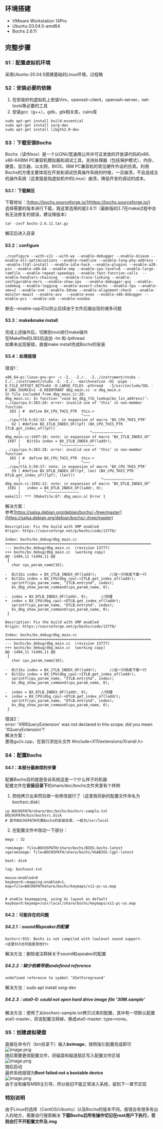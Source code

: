 ## 环境搭建
- VMware Workstation 14Pro
- Ubuntu-20.04.5-amd64
- Bochs 2.6.11
## 完整步骤
### S1：配置虚拟机环境
采用Ubuntu-20.04.5搭建基础的Linux环境，过程略
### S2：安装必要的依赖

1. 在安装好的虚拟机上安装Vim，openssh-client，openssh-server，net-tools等必要的工具
2. 安装gcc（g++），gdb，gtk相关库，cairo库
```
sudo apt-get install build-essential
sudo apt-get install xorg-dev
sudo apt-get install libgtk2.0-dev
```
### S3：下载安装Bochs
Bochs（读作box）是一个以GNU宽通用公共许可证发放的开放源代码的x86、x86-64IBM PC兼容机模拟器和调试工具，支持处理器（包括保护模式），内存，硬盘，显示器，以太网，BIOS，IBM PC兼容机的常见硬件外设的仿真。利用Bochs的方便主要体现在开发和调试仿真操作系统的时候，一旦崩溃，不会造成主机操作系统（这里面是指虚拟机中的Linux）崩溃，降低开发的调试的成本。

#### S3.1：下载解压
下载地址：[https://bochs.sourceforge.io/](https://bochs.sourceforge.io/)<br />选择需要的版本进行下载，我这里选用的是2.6.11（最新版的2.7在make过程中会有无法修复的错误，建议降版本）
```
tar -zxvf bochs-2.6.11.tar.gz
```
解压后进入目录
#### S3.2：configure
```
./configure --with-x11 --with-wx --enable-debugger --enable-disasm --enable-all-optimizations --enable-readline --enable-long-phy-address --enable-ltdl-install --enable-idle-hack --enable-plugins --enable-a20-pin --enable-x86-64 --enable-smp --enable-cpu-level=6 --enable-large-ramfile --enable-repeat-speedups --enable-fast-function-calls  --enable-handlers-chaining  --enable-trace-linking --enable-configurable-msrs --enable-show-ips  --enable-debugger-gui --enable-iodebug --enable-logging --enable-assert-checks --enable-fpu --enable-vmx=2 --enable-svm --enable-3dnow --enable-alignment-check  --enable-monitor-mwait --enable-avx  --enable-evex --enable-x86-debugger --enable-pci --enable-usb --enable-voodoo

```
删去--enable-cpp可以防止后续由于文件后缀出现的诸多问题

#### S3.3：make&make install
完成上述操作后，切换到root进行make操作<br />在Makefile的LIBS后追加 -lm 和-lpthread<br />如果未出现报错，直接make install完成Bochs的安装

#### S3.4：处理报错
错误1：
```
x86_64-pc-linux-gnu-g++ -c -I.. -I./.. -I../instrument/stubs -I./../instrument/stubs -I. -I./. -march=native -O2 -pipe -D_FILE_OFFSET_BITS=64 -D_LARGE_FILES -pthread   -I/usr/include/SDL -D_GNU_SOURCE=1 -D_REENTRANT dbg_main.cc -o dbg_main.o
In file included from dbg_main.cc:28:
dbg_main.cc: In function ‘void bx_dbg_tlb_lookup(bx_lin_address)’:
../cpu/cpu.h:383:28: error: invalid use of ‘this’ in non-member function
  383 | #  define BX_CPU_THIS_PTR  this->
      |                            ^~~~
../cpu/tlb.h:62:32: note: in expansion of macro ‘BX_CPU_THIS_PTR’
   62 | #define BX_ITLB_INDEX_OF(lpf) (BX_CPU_THIS_PTR ITLB.get_index_of(lpf))
      |                                ^~~~~~~~~~~~~~~
dbg_main.cc:1497:18: note: in expansion of macro ‘BX_ITLB_INDEX_OF’
 1497 |   Bit32u index = BX_ITLB_INDEX_OF(laddr);
      |                  ^~~~~~~~~~~~~~~~
../cpu/cpu.h:383:28: error: invalid use of ‘this’ in non-member function
  383 | #  define BX_CPU_THIS_PTR  this->
      |                            ^~~~
../cpu/tlb.h:59:37: note: in expansion of macro ‘BX_CPU_THIS_PTR’
   59 | #define BX_DTLB_INDEX_OF(lpf, len) (BX_CPU_THIS_PTR DTLB.get_index_of((lpf), (len)))
      |                                     ^~~~~~~~~~~~~~~
dbg_main.cc:1501:11: note: in expansion of macro ‘BX_DTLB_INDEX_OF’
 1501 |   index = BX_DTLB_INDEX_OF(laddr, 0);
      |           ^~~~~~~~~~~~~~~~
make[1]: *** [Makefile:67: dbg_main.o] Error 1

```
解决方案：<br />参考[https://salsa.debian.org/debian/bochs/-/tree/master](https://salsa.debian.org/debian/bochs/-/tree/master)
```
Description: Fix the build with SMP enabled
Origin: https://sourceforge.net/p/bochs/code/13778/

Index: bochs/bx_debug/dbg_main.cc
===================================================================
--- bochs/bx_debug/dbg_main.cc	(revision 13777)
+++ bochs/bx_debug/dbg_main.cc	(working copy)
@@ -1494,11 +1494,11 @@
 {
   char cpu_param_name[16];
 
-  Bit32u index = BX_ITLB_INDEX_OF(laddr);		//这一行改成下面一行
+  Bit32u index = BX_CPU(dbg_cpu)->ITLB.get_index_of(laddr);
   sprintf(cpu_param_name, "ITLB.entry%d", index);
   bx_dbg_show_param_command(cpu_param_name, 0);
 
-  index = BX_DTLB_INDEX_OF(laddr, 0);		//同理
+  index = BX_CPU(dbg_cpu)->DTLB.get_index_of(laddr);
   sprintf(cpu_param_name, "DTLB.entry%d", index);
   bx_dbg_show_param_command(cpu_param_name, 0);
 }

Description: Fix the build with SMP enabled
Origin: https://sourceforge.net/p/bochs/code/13778/

Index: bochs/bx_debug/dbg_main.cc
===================================================================
--- bochs/bx_debug/dbg_main.cc	(revision 13777)
+++ bochs/bx_debug/dbg_main.cc	(working copy)
@@ -1494,11 +1494,11 @@
 {
   char cpu_param_name[16];
 
-  Bit32u index = BX_ITLB_INDEX_OF(laddr);		//这一行改成下面一行
+  Bit32u index = BX_CPU(dbg_cpu)->ITLB.get_index_of(laddr);
   sprintf(cpu_param_name, "ITLB.entry%d", index);
   bx_dbg_show_param_command(cpu_param_name, 0);
 
-  index = BX_DTLB_INDEX_OF(laddr, 0);		//同理
+  index = BX_CPU(dbg_cpu)->DTLB.get_index_of(laddr);
   sprintf(cpu_param_name, "DTLB.entry%d", index);
   bx_dbg_show_param_command(cpu_param_name, 0);
 }

```
错误2：<br />error: 'XRRQueryExtension' was not declared in this scope; did you mean 'XQueryExtension'?<br />解决方案：<br />更改gui/x.cpp，在首行添加头文件 #include<X11/extensions/Xrandr.h>

### S4：配置Bochs
#### S4.1：本部分最麻烦的步骤
配置Bochs目的就是告诉系统这是一个什么样子的机器<br />配置文件在**安装目录下**的share/doc/bochs文件夹里有个样例

1. 把他拷贝出来然后做一些修改就行了（这里我将新的配置文件命名为bochsrc.disk）
```
cp BOCHSPATH/share/doc/bochs/bochsrc-sample.txt BOCHSPATH/bin/bochsrc.disk
# 其中BOCHSPATH代表Bochs的安装目录，一般为/usr/local
```

2. 在配置文件中改动一下部分：
```
megs : 32

romimage: file=BOCHSPATH/share/bochs/BIOS-bochs-latest
vgaromimage: file=BOCHSPATH/share/bochs/VGABIOS-lgpl-latest

boot: disk

log: bochsout.txt

mouse:enabled=0
keyboard——mapping:enabled=1,
map=file=BOCHSPATHshare/bochs/keymaps/x11-pc-us.map

  
# enable keymapping, using Us layout as default  
keyboard:keymap=/usr/local/share/bochs/keymaps/x11-pc-us.map

```
#### S4.2：可能存在的问题
##### S4.2.1：sound和speaker的配置
```
bochsrc:915: Bochs is not compiled with lowlevel sound support.
<这里915也可能是其他行>
```
解决方法：删除或注释掉关于sound和speaker的配置

##### S4.2.2：缺少依赖导致undefined reference
```
undefined reference to symbol ’XSetForeground’
```
解决方法：sudo apt install xorg-dev

##### S4.2.3：ata0-0: could not open hard drive image file '30M.sample'
解决方法：使用了从bochsrc-sample.txt拷贝过来的配置，其中有一项默认配置ata0-master，将该配置注释掉，换成ata0-master: type=none。


### S5：创建虚拟硬盘
直接在命令行（bin目录下）输入**bximage**，按照指引配置完成即可<br />![image.png](https://cdn.nlark.com/yuque/0/2023/png/32593778/1672909276570-3a93cbfa-99db-436b-9a44-8325036d2640.png#averageHue=%23310b25&clientId=udcf826a9-ce8d-4&crop=0&crop=0&crop=1&crop=1&from=paste&height=458&id=u5d29627a&margin=%5Bobject%20Object%5D&name=image.png&originHeight=458&originWidth=910&originalType=binary&ratio=1&rotation=0&showTitle=false&size=144008&status=done&style=none&taskId=ufb4cd818-0a77-4082-8f2b-1b7d1cdcfab&title=&width=910)<br />随后需要更改配置文件，将磁盘和磁道扇区写入配置文件区域<br />![image.png](https://cdn.nlark.com/yuque/0/2023/png/32593778/1672909330400-311ef107-5f41-4d52-b559-c646615ecc62.png#averageHue=%23eeebe8&clientId=udcf826a9-ce8d-4&crop=0&crop=0&crop=1&crop=1&from=paste&height=39&id=u47ba219f&margin=%5Bobject%20Object%5D&name=image.png&originHeight=39&originWidth=929&originalType=binary&ratio=1&rotation=0&showTitle=false&size=5973&status=done&style=none&taskId=ub4ccbd17-4293-43ec-9024-ba872da7c0e&title=&width=929)<br />随后启动<br />最终系统报错为**Boot failed:not a bootable device**<br />![image.png](https://cdn.nlark.com/yuque/0/2023/png/32593778/1672898709448-f99834c4-9439-41ee-94ea-75d76f24bb76.png#averageHue=%23bdcfc6&clientId=udcf826a9-ce8d-4&crop=0&crop=0&crop=1&crop=1&from=paste&height=599&id=u2dd31511&margin=%5Bobject%20Object%5D&name=image.png&originHeight=599&originWidth=1144&originalType=binary&ratio=1&rotation=0&showTitle=false&size=104703&status=done&style=none&taskId=u857fd478-366d-4923-adee-328cb9bc4ba&title=&width=1144)<br />由于没有编写MBR主引导，所以依旧不能正常进入系统，留到下一章节实现

### 特别说明
由于Linux的选择（CentOS/Ubuntu）以及Bochs的版本不同，报错会有很多有出入的地方，需要自行搜索解决
**下载Bochs后所有操作切记在root用户下执行，否则会打不开配置文件及.img**
